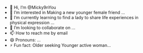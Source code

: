 - 👋 Hi, I’m @Micky9nYou
- 👀 I’m interested in Making a new younger female friend ...
- 🌱 I’m currently learning to find a lady to share life experiences in physical expression ...
- 💞️ I’m looking to collaborate on ...
- 📫 How to reach me by email 
- 😄 Pronouns: ...
- ⚡ Fun fact: Older seeking Younger active woman...

<!---
Micky9nYou/Micky9nYou is a ✨ special ✨ repository because its `README.md` (this file) appears on your GitHub profile.
You can click the Preview link to take a look at your changes.
--->
